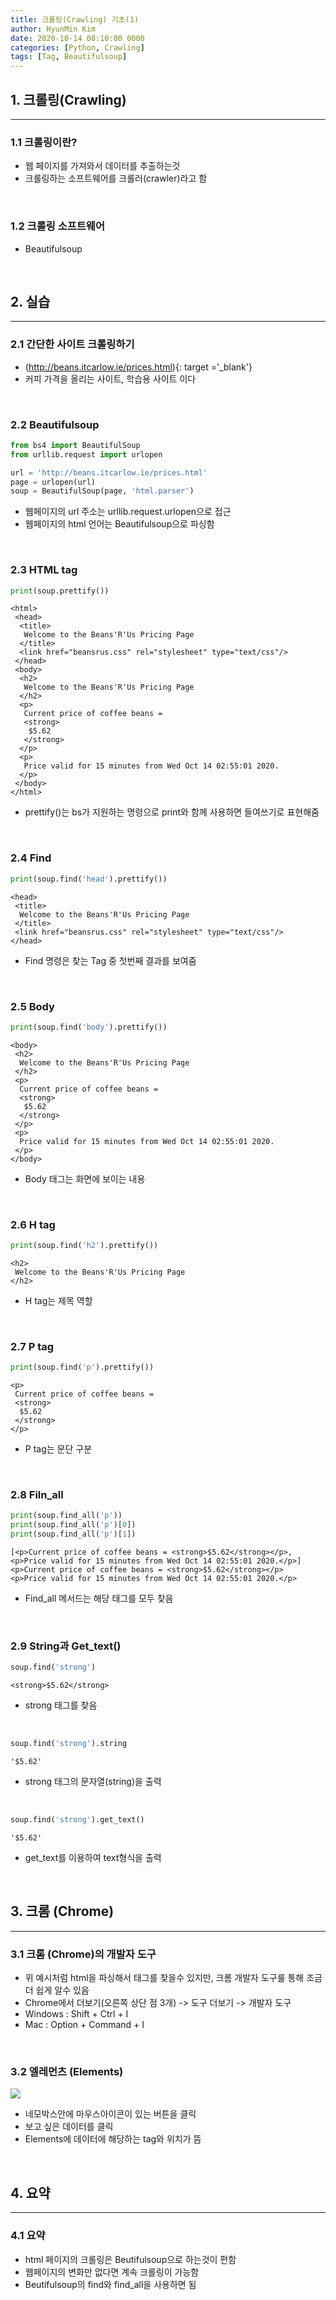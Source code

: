 ```yaml
---
title: 크롤링(Crawling) 기초(1)
author: HyunMin Kim
date: 2020-10-14 08:10:00 0000
categories: [Python, Crawling]
tags: [Tag, Beautifulsoup]
---
```


## 1. 크롤링(Crawling)
---
### 1.1 크롤링이란?
- 웹 페이지를 가져와서 데이터를 추출하는것
- 크롤링하는 소프트웨어를 크롤러(crawler)라고 함

<br>

### 1.2 크롤링 소프트웨어
- Beautifulsoup

<br>

## 2. 실습
---
### 2.1 간단한 사이트 크롤링하기
- (http://beans.itcarlow.ie/prices.html){: target ='_blank'}
- 커피 가격을 올리는 사이트, 학습용 사이트 이다

<br>

### 2.2 Beautifulsoup


```python
from bs4 import BeautifulSoup
from urllib.request import urlopen

url = 'http://beans.itcarlow.ie/prices.html'
page = urlopen(url)
soup = BeautifulSoup(page, 'html.parser')
```

- 웹페이지의 url 주소는 urllib.request.urlopen으로 접근
- 웹페이지의 html 언어는 Beautifulsoup으로 파싱함

<br>

### 2.3 HTML tag


```python
print(soup.prettify())
```

    <html>
     <head>
      <title>
       Welcome to the Beans'R'Us Pricing Page
      </title>
      <link href="beansrus.css" rel="stylesheet" type="text/css"/>
     </head>
     <body>
      <h2>
       Welcome to the Beans'R'Us Pricing Page
      </h2>
      <p>
       Current price of coffee beans =
       <strong>
        $5.62
       </strong>
      </p>
      <p>
       Price valid for 15 minutes from Wed Oct 14 02:55:01 2020.
      </p>
     </body>
    </html>
    


- prettify()는 bs가 지원하는 명령으로 print와 함께 사용하면 들여쓰기로 표현해줌

<br>

### 2.4 Find


```python
print(soup.find('head').prettify())
```

    <head>
     <title>
      Welcome to the Beans'R'Us Pricing Page
     </title>
     <link href="beansrus.css" rel="stylesheet" type="text/css"/>
    </head>
    


- Find 명령은 찾는 Tag 중 첫번째 결과를 보여줌

<br>

### 2.5 Body


```python
print(soup.find('body').prettify())
```

    <body>
     <h2>
      Welcome to the Beans'R'Us Pricing Page
     </h2>
     <p>
      Current price of coffee beans =
      <strong>
       $5.62
      </strong>
     </p>
     <p>
      Price valid for 15 minutes from Wed Oct 14 02:55:01 2020.
     </p>
    </body>


- Body 태그는 화면에 보이는 내용

<br>

### 2.6 H tag


```python
print(soup.find('h2').prettify())
```

    <h2>
     Welcome to the Beans'R'Us Pricing Page
    </h2>
    


- H tag는 제목 역할

<br>

### 2.7 P tag


```python
print(soup.find('p').prettify())
```

    <p>
     Current price of coffee beans =
     <strong>
      $5.62
     </strong>
    </p>
    


- P tag는 문단 구분

<br>

### 2.8 Filn_all


```python
print(soup.find_all('p'))
print(soup.find_all('p')[0])
print(soup.find_all('p')[1])
```

    [<p>Current price of coffee beans = <strong>$5.62</strong></p>, <p>Price valid for 15 minutes from Wed Oct 14 02:55:01 2020.</p>]
    <p>Current price of coffee beans = <strong>$5.62</strong></p>
    <p>Price valid for 15 minutes from Wed Oct 14 02:55:01 2020.</p>


- Find_all 메서드는 해당 태그를 모두 찾음

<br>

### 2.9 String과 Get_text()


```python
soup.find('strong')
```
    <strong>$5.62</strong>



- strong 태그를 찾음

<br>


```python
soup.find('strong').string
```
    '$5.62'



- strong 태그의 문자열(string)을 출력

<br>


```python
soup.find('strong').get_text()
```
    '$5.62'

- get_text를 이용하여 text형식을 출력

<br>

## 3. 크롬 (Chrome)
---
### 3.1 크롬 (Chrome)의 개발자 도구
- 위 예시처럼 html을 파싱해서 태그를 찾을수 있지만, 크롬 개발자 도구룰 통해 조금더 쉽게 알수 있음
- Chrome에서 더보기(오른쪽 상단 점 3개) -> 도구 더보기 -> 개발자 도구
- Windows : Shift + Ctrl + I
- Mac : Option + Command + I

<br>

### 3.2 엘레먼츠 (Elements)
<img src="https://user-images.githubusercontent.com/60168331/95937939-cb206f00-0e13-11eb-9550-ca3be5838a2e.png">

- 네모박스안에 마우스아이콘이 있는 버튼을 클릭
- 보고 싶은 데이터를 클릭
- Elements에 데이터에 해당하는 tag와 위치가 뜸

<br>

## 4. 요약
---
### 4.1 요약
- html 페이지의 크롤링은 Beutifulsoup으로 하는것이 편함
- 웹페이지의 변화만 없다면 계속 크롤링이 가능함
- Beutifulsoup의 find와 find_all을 사용하면 됨
